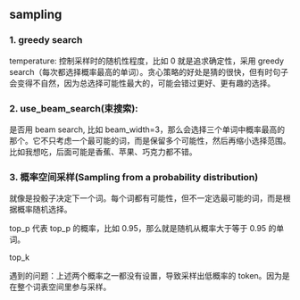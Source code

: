 ## sampling
### 1. greedy search
temperature: 控制采样时的随机性程度，比如 0 就是追求确定性，采用 greedy search（每次都选择概率最高的单词）。贪心策略的好处是猜的很快，但有时句子会变得不自然，因为总选择可能性最大的，可能会错过更好、更有趣的选择。

### 2. use_beam_search(束搜索): 
是否用 beam search, 比如 beam_width=3，那么会选择三个单词中概率最高的那个。它不只考虑一个最可能的词，而是保留多个可能性，然后再缩小选择范围。比如我想吃，后面可能是香蕉、苹果、巧克力都不错。

### 3. 概率空间采样(Sampling from a probability distribution)
就像是投骰子决定下一个词。每个词都有可能性，但不一定选最可能的词，而是根据概率随机选择。

top_p 代表 top_p 的概率，比如 0.95，那么就是随机从概率大于等于 0.95 的单词。

top_k

遇到的问题：上述两个概率之一都没有设置，导致采样出低概率的 token。因为是在整个词表空间里参与采样。